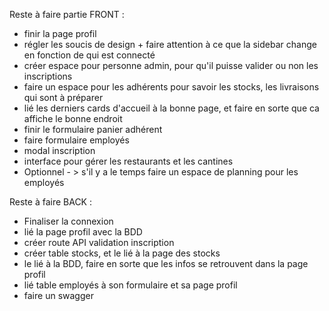 Reste à faire partie FRONT : 
- finir la page profil
- régler les soucis de design + faire attention à ce que la sidebar change en fonction de qui est connecté 
- créer espace pour personne admin, pour qu'il puisse valider ou non les inscriptions
- faire un espace pour les adhérents pour savoir les stocks, les livraisons qui sont à préparer 
- lié les derniers cards d'accueil à la bonne page, et faire en sorte que ca affiche le bonne endroit 
- finir le formulaire panier adhérent
- faire formulaire employés 
- modal inscription 
- interface pour gérer les restaurants et les cantines
- Optionnel - > s'il y a le temps faire un espace de planning pour les employés 





Reste à faire BACK : 
- Finaliser la connexion 
- lié la page profil avec la BDD
- créer route API validation inscription 
- créer table stocks, et le lié à la page des stocks
-  le lié à la BDD, faire en sorte que les infos se retrouvent dans la page profil
- lié table employés à son formulaire et sa page profil
- faire un swagger
